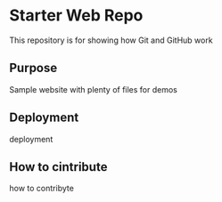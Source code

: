 # Starter Web Repo

This repository is for showing how Git and GitHub work

## Purpose

Sample website with plenty of files for demos

## Deployment

deployment

## How to cintribute

how to contribyte
